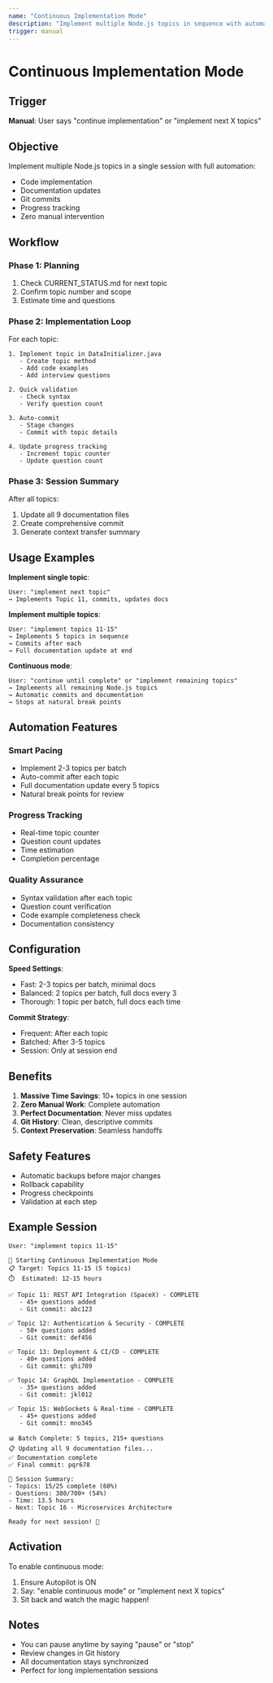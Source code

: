 ```yaml
---
name: "Continuous Implementation Mode"
description: "Implement multiple Node.js topics in sequence with automatic documentation and commits"
trigger: manual
---
```


# Continuous Implementation Mode

## Trigger
**Manual**: User says "continue implementation" or "implement next X topics"

## Objective
Implement multiple Node.js topics in a single session with full automation:
- Code implementation
- Documentation updates
- Git commits
- Progress tracking
- Zero manual intervention

## Workflow

### Phase 1: Planning
1. Check CURRENT_STATUS.md for next topic
2. Confirm topic number and scope
3. Estimate time and questions

### Phase 2: Implementation Loop
For each topic:
```
1. Implement topic in DataInitializer.java
   - Create topic method
   - Add code examples
   - Add interview questions
   
2. Quick validation
   - Check syntax
   - Verify question count
   
3. Auto-commit
   - Stage changes
   - Commit with topic details
   
4. Update progress tracking
   - Increment topic counter
   - Update question count
```

### Phase 3: Session Summary
After all topics:
1. Update all 9 documentation files
2. Create comprehensive commit
3. Generate context transfer summary

## Usage Examples

**Implement single topic**:
```
User: "implement next topic"
→ Implements Topic 11, commits, updates docs
```

**Implement multiple topics**:
```
User: "implement topics 11-15"
→ Implements 5 topics in sequence
→ Commits after each
→ Full documentation update at end
```

**Continuous mode**:
```
User: "continue until complete" or "implement remaining topics"
→ Implements all remaining Node.js topics
→ Automatic commits and documentation
→ Stops at natural break points
```

## Automation Features

### Smart Pacing
- Implement 2-3 topics per batch
- Auto-commit after each topic
- Full documentation update every 5 topics
- Natural break points for review

### Progress Tracking
- Real-time topic counter
- Question count updates
- Time estimation
- Completion percentage

### Quality Assurance
- Syntax validation after each topic
- Question count verification
- Code example completeness check
- Documentation consistency

## Configuration

**Speed Settings**:
- Fast: 2-3 topics per batch, minimal docs
- Balanced: 2 topics per batch, full docs every 3
- Thorough: 1 topic per batch, full docs each time

**Commit Strategy**:
- Frequent: After each topic
- Batched: After 3-5 topics
- Session: Only at session end

## Benefits

1. **Massive Time Savings**: 10+ topics in one session
2. **Zero Manual Work**: Complete automation
3. **Perfect Documentation**: Never miss updates
4. **Git History**: Clean, descriptive commits
5. **Context Preservation**: Seamless handoffs

## Safety Features

- Automatic backups before major changes
- Rollback capability
- Progress checkpoints
- Validation at each step

## Example Session

```
User: "implement topics 11-15"

🚀 Starting Continuous Implementation Mode
📋 Target: Topics 11-15 (5 topics)
⏱️  Estimated: 12-15 hours

✅ Topic 11: REST API Integration (SpaceX) - COMPLETE
   - 45+ questions added
   - Git commit: abc123

✅ Topic 12: Authentication & Security - COMPLETE
   - 50+ questions added
   - Git commit: def456

✅ Topic 13: Deployment & CI/CD - COMPLETE
   - 40+ questions added
   - Git commit: ghi789

✅ Topic 14: GraphQL Implementation - COMPLETE
   - 35+ questions added
   - Git commit: jkl012

✅ Topic 15: WebSockets & Real-time - COMPLETE
   - 45+ questions added
   - Git commit: mno345

📊 Batch Complete: 5 topics, 215+ questions
📋 Updating all 9 documentation files...
✅ Documentation complete
✅ Final commit: pqr678

🎉 Session Summary:
- Topics: 15/25 complete (60%)
- Questions: 380/700+ (54%)
- Time: 13.5 hours
- Next: Topic 16 - Microservices Architecture

Ready for next session! 🚀
```

## Activation

To enable continuous mode:
1. Ensure Autopilot is ON
2. Say: "enable continuous mode" or "implement next X topics"
3. Sit back and watch the magic happen!

## Notes

- You can pause anytime by saying "pause" or "stop"
- Review changes in Git history
- All documentation stays synchronized
- Perfect for long implementation sessions
